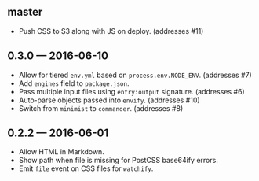 
## master

* Push CSS to S3 along with JS on deploy. (addresses #11)

## 0.3.0 — 2016-06-10

* Allow for tiered `env.yml` based on `process.env.NODE_ENV`. (addresses #7)
* Add `engines` field to `package.json`.
* Pass multiple input files using `entry:output` signature. (addresses #6)
* Auto-parse objects passed into `envify`. (addresses #10)  
* Switch from `minimist` to `commander`. (addresses #8)

## 0.2.2 — 2016-06-01

* Allow HTML in Markdown.
* Show path when file is missing for PostCSS base64ify errors.
* Emit `file` event on CSS files for `watchify`.
